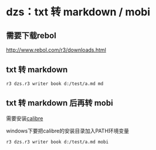 dzs：txt 转 markdown / mobi
===========================

## 需要下载rebol

http://www.rebol.com/r3/downloads.html

## txt 转 markdown 

``r3 dzs.r3 writer book d:/test/a.md md``

## txt 转 markdown 后再转 mobi

需要安装[calibre](http://www.calibre-ebook.com/)

windows下要把calibre的安装目录加入PATH环境变量

``r3 dzs.r3 writer book d:/test/a.md mobi``
